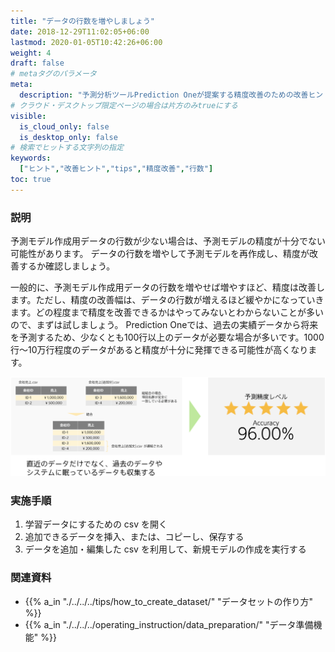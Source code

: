 ```yaml
---
title: "データの行数を増やしましょう"
date: 2018-12-29T11:02:05+06:00
lastmod: 2020-01-05T10:42:26+06:00
weight: 4
draft: false
# metaタグのパラメータ
meta:
  description: "予測分析ツールPrediction Oneが提案する精度改善のための改善ヒントについて説明するページです。"
# クラウド・デスクトップ限定ページの場合は片方のみtrueにする
visible:
  is_cloud_only: false
  is_desktop_only: false
# 検索でヒットする文字列の指定
keywords:
  ["ヒント","改善ヒント","tips","精度改善","行数"]
toc: true
---
```


### 説明

予測モデル作成用データの行数が少ない場合は、予測モデルの精度が十分でない可能性があります。
データの行数を増やして予測モデルを再作成し、精度が改善するか確認しましょう。

一般的に、予測モデル作成用データの行数を増やせば増やすほど、精度は改善します。ただし、精度の改善幅は、データの行数が増えるほど緩やかになっていきます。どの程度まで精度を改善できるかはやってみないとわからないことが多いので、まずは試しましょう。
Prediction Oneでは、過去の実績データから将来を予測するため、少なくとも100行以上のデータが必要な場合が多いです。1000行～10万行程度のデータがあると精度が十分に発揮できる可能性が高くなります。

![](../img/t_slide3.png)

### 実施手順

1. 学習データにするための csv を開く
1. 追加できるデータを挿入、または、コピーし、保存する
1. データを追加・編集した csv を利用して、新規モデルの作成を実行する

### 関連資料

- {{% a_in "./../../../tips/how_to_create_dataset/" "データセットの作り方" %}}
- {{% a_in "./../../../operating_instruction/data_preparation/" "データ準備機能" %}}
